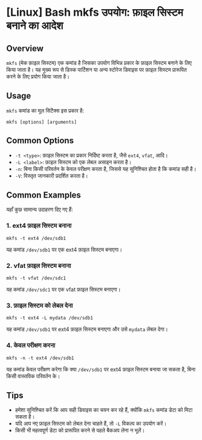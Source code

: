 # [Linux] Bash mkfs उपयोग: फ़ाइल सिस्टम बनाने का आदेश

## Overview
`mkfs` (मेक फ़ाइल सिस्टम) एक कमांड है जिसका उपयोग विभिन्न प्रकार के फ़ाइल सिस्टम बनाने के लिए किया जाता है। यह मुख्य रूप से डिस्क पार्टिशन या अन्य स्टोरेज डिवाइस पर फ़ाइल सिस्टम प्रारूपित करने के लिए प्रयोग किया जाता है।

## Usage
`mkfs` कमांड का मूल सिंटैक्स इस प्रकार है:

```
mkfs [options] [arguments]
```

## Common Options
- `-t <type>`: फ़ाइल सिस्टम का प्रकार निर्दिष्ट करता है, जैसे `ext4`, `vfat`, आदि।
- `-L <label>`: फ़ाइल सिस्टम को एक लेबल असाइन करता है।
- `-n`: बिना किसी परिवर्तन के केवल परीक्षण करता है, जिससे यह सुनिश्चित होता है कि कमांड सही है।
- `-V`: विस्तृत जानकारी प्रदर्शित करता है।

## Common Examples
यहाँ कुछ सामान्य उदाहरण दिए गए हैं:

### 1. ext4 फ़ाइल सिस्टम बनाना
```
mkfs -t ext4 /dev/sdb1
```
यह कमांड `/dev/sdb1` पर एक ext4 फ़ाइल सिस्टम बनाएगा।

### 2. vfat फ़ाइल सिस्टम बनाना
```
mkfs -t vfat /dev/sdc1
```
यह कमांड `/dev/sdc1` पर एक vfat फ़ाइल सिस्टम बनाएगा।

### 3. फ़ाइल सिस्टम को लेबल देना
```
mkfs -t ext4 -L mydata /dev/sdb1
```
यह कमांड `/dev/sdb1` पर ext4 फ़ाइल सिस्टम बनाएगा और उसे `mydata` लेबल देगा।

### 4. केवल परीक्षण करना
```
mkfs -n -t ext4 /dev/sdb1
```
यह कमांड केवल परीक्षण करेगा कि क्या `/dev/sdb1` पर ext4 फ़ाइल सिस्टम बनाया जा सकता है, बिना किसी वास्तविक परिवर्तन के।

## Tips
- हमेशा सुनिश्चित करें कि आप सही डिवाइस का चयन कर रहे हैं, क्योंकि `mkfs` कमांड डेटा को मिटा सकता है।
- यदि आप नए फ़ाइल सिस्टम को लेबल देना चाहते हैं, तो `-L` विकल्प का उपयोग करें।
- किसी भी महत्वपूर्ण डेटा को प्रारूपित करने से पहले बैकअप लेना न भूलें।